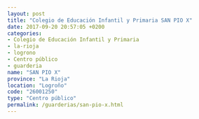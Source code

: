 ```yaml
---
layout: post
title: "Colegio de Educación Infantil y Primaria SAN PIO X"
date: 2017-09-20 20:57:05 +0200
categories:
- Colegio de Educación Infantil y Primaria
- la-rioja
- logrono
- Centro público
- guarderia
name: "SAN PIO X"
province: "La Rioja"
location: "Logroño"
code: "26001250"
type: "Centro público"
permalink: /guarderias/san-pio-x.html
---
```

